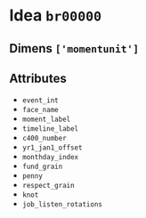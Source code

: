 # Idea `br00000`

## Dimens `['momentunit']`

## Attributes
- `event_int`
- `face_name`
- `moment_label`
- `timeline_label`
- `c400_number`
- `yr1_jan1_offset`
- `monthday_index`
- `fund_grain`
- `penny`
- `respect_grain`
- `knot`
- `job_listen_rotations`
